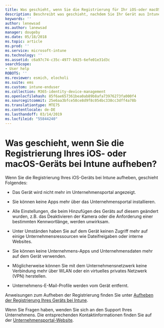 ```yaml
---
title: Was geschieht, wenn Sie die Registrierung für Ihr iOS-oder macOS-Gerät aufheben?
description: Beschreibt was geschieht, nachdem Sie Ihr Gerät aus Intune entfernt haben
keywords: ''
author: lenewsad
ms.author: lanewsad
manager: dougeby
ms.date: 05/18/2018
ms.topic: article
ms.prod: ''
ms.service: microsoft-intune
ms.technology: ''
ms.assetid: c6a97c74-c35c-4977-b925-6efe01e31d3c
searchScope:
- User help
ROBOTS: ''
ms.reviewer: esmich, elocholi
ms.suite: ems
ms.custom: intune-enduser
ms.collection: M365-identity-device-management
ms.openlocfilehash: 85f6ae657361bea0ab89b8afa73976273fa000f4
ms.sourcegitcommit: 25e6aa3bfce58ce8d9f8c054bc338cc3dff4a78b
ms.translationtype: MTE75
ms.contentlocale: de-DE
ms.lasthandoff: 03/14/2019
ms.locfileid: "55844240"
---
```

# <a name="what-happens-if-you-unenroll-your-ios-or-macos-device-from-intune"></a>Was geschieht, wenn Sie die Registrierung Ihres iOS- oder macOS-Geräts bei Intune aufheben?

Wenn Sie die Registrierung Ihres iOS-Geräts bei Intune aufheben, geschieht Folgendes:

-   Das Gerät wird nicht mehr im Unternehmensportal angezeigt.

-   Sie können keine Apps mehr über das Unternehmensportal installieren.

-   Alle Einstellungen, die beim Hinzufügen des Geräts auf diesem geändert wurden, z.B. das Deaktivieren der Kamera oder die Anforderung einer bestimmten Kennwortlänge, werden unwirksam.

-   Unter Umständen haben Sie auf dem Gerät keinen Zugriff mehr auf einige Unternehmensressourcen wie Dateifreigaben oder interne Websites.

-   Sie können keine Unternehmens-Apps und Unternehmensdaten mehr auf dem Gerät verwenden.

-   Möglicherweise können Sie mit dem Unternehmensnetzwerk keine Verbindung mehr über WLAN oder ein virtuelles privates Netzwerk (VPN) herstellen.

-   Unternehmens-E-Mail-Profile werden vom Gerät entfernt.

Anweisungen zum Aufheben der Registrierung finden Sie unter [Aufheben der Registrierung Ihres Geräts bei Intune](unenroll-your-device-from-intune-ios.md).

Wenn Sie Fragen haben, wenden Sie sich an den Support Ihres Unternehmens. Die entsprechenden Kontaktinformationen finden Sie auf der [Unternehmensportal-Website](https://go.microsoft.com/fwlink/?linkid=2010980).
